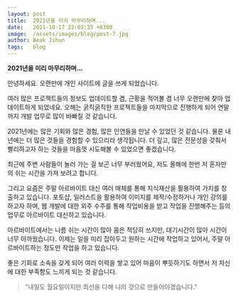 ```yaml
---
layout: post
title:  2021년을 미리 마무리하며...
date:   2021-10-17 22:02:35 +0300
image:  /assets/images/blog/post-7.jpg
author: Beak Jihun
tags:   blog
---
```


**2021년을 미리 마무리하며...**

안녕하세요. 오랜만에 개인 사이트에 글을 쓰게 되었습니다.

여러 많은 프로젝트들의 정보도 업데이트할 겸, 근황을 적어볼 겸 너무 오랜만에 찾아 업데이트하게 되었네요.
오해는 굵직굵직한 프로젝트들을 마지막으로 진행하게 되어 연말까지 개발 업무로 많이 바빠질 것 같습니다.

2021년에는 많은 기회와 많은 경험, 많은 인연들을 만날 수 있었던 것 같습니다.
물론 내년에는 더 많은 것들을 경험할 수 있으리라 생각됩니다.
더 깊고, 많은 전문성을 갖춰서 빨리하고자 하는 것들을 마음껏 시도해볼 수 있었으면 좋겠습니다.

최근에 주변 사람들이 놀러 가는 걸 보곤 너무 부러웠어요, 저도 올해에 한번 저 혼자만의 쉬는 시간을 가져 보려고 합니다.

그리고 요즘은 주말 아르바이트 대신 여러 매체를 통해 지식재산을 활용하여 가치를 창출하고 있습니다.
포토샵, 일러스트을 활용하여 이미지를 제작/수정하거나 개인 강의를 하고자 하며,
웹 개발에 대한 외주 수주를 통해 작업비용을 받고 작업을 진행해주는 등의 업무로 아르바이트 대신하고 있습니다.

아르바이트에서는 나름 쉬는 시간이 많아 몸은 적당히 쓰지만, 대기시간이 많아 시간이 너무 아까웠습니다.
이제는 일을 미리 잡아두고 원하는 시간에 작업하고 있어서, 주말 아르바이트하는 정도만 작업을 하고 있습니다.

좋은 기회로 소속을 갖게 되어 여러 이력을 쌓고 있어 마음이 뿌듯하기도 하면서
저 자신에 대한 부족함도 느끼게 되는 것 같습니다.

> "내일도 월요일이지만 최선을 다해 나의 것으로 만들어야겠습니다."
